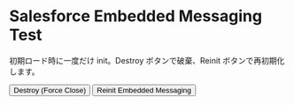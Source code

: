 <html>

<body>
  <h1>Salesforce Embedded Messaging Test</h1>
  <p>初期ロード時に一度だけ init。Destroy ボタンで破棄、Reinit ボタンで再初期化します。</p>

  <button onclick="destroyEmbeddedMessaging()">Destroy (Force Close)</button>
  <button onclick="reinitEmbeddedMessaging()">Reinit Embedded Messaging</button>

  <script>
    /**
     * ページ読み込み時 (script onload) に呼ばれる関数。
     * embeddedservice_bootstrap が既に存在すれば -> 破棄して終了
     * 存在しなければ -> doInit() で初期化
     */
    function initEmbeddedMessagingAtPageLoad() {
      console.log('[initEmbeddedMessagingAtPageLoad] START');

      if (window.embeddedservice_bootstrap) {
        console.warn('[initEmbeddedMessagingAtPageLoad] Found existing embeddedservice_bootstrap. Destroying...');
        destroyEmbeddedMessaging();
        // destroy で scriptタグやブートストラップオブジェクトを消すので、
        // ここではすぐに init を呼ばず、いったん終了。
        // 必要であれば setTimeout で再init してもOK。
        return;
      }

      // まだ embeddedservice_bootstrap がなければ init
      doInit();
    }

    /**
     * Embedded Messaging の本来の init 処理
     */
    function doInit() {
      console.log('[doInit] START');
      try {
        // language設定
        embeddedservice_bootstrap.settings.language = 'ja';

        // 実際の init(OrgID, DeployID, URL, {options...}) を書き換える
        embeddedservice_bootstrap.init(
          '00Dxxxxxxxxxxxx',  // Org ID
          'MIAWxxxxxxxxxxxx', // Deployment ID
          'https://xxx.my.site.com/ESWxxx', // Embedded Service URL
          {
            scrt2URL: 'https://xxx.my.salesforce-scrt.com'
          }
        );
        console.log('[doInit] SUCCESS: Embedded Messaging initialized.');
      } catch(e) {
        console.error('[doInit] ERROR:', e);
      }
      console.log('[doInit] END');
    }

    /**
     * Embedded Messaging の破棄
     */
    function destroyEmbeddedMessaging(verbose = true) {
      if (verbose) console.log('[destroyEmbeddedMessaging] START');

      // removeIframe() が使えるなら先に呼ぶ (任意)
      if (
        window.embeddedservice_bootstrap &&
        window.embeddedservice_bootstrap.core &&
        typeof window.embeddedservice_bootstrap.core.removeIframe === 'function'
      ) {
        if (verbose) console.log('[destroyEmbeddedMessaging] Calling removeIframe()...');
        try {
          window.embeddedservice_bootstrap.core.removeIframe();
        } catch (err) {
          console.warn('[destroyEmbeddedMessaging] removeIframe() threw error:', err);
        }
      }

      // script タグ削除
      const script = document.querySelector("script[src*='bootstrap.min.js']");
      if (script) {
        script.remove();
        if (verbose) console.log('[destroyEmbeddedMessaging] Removed script tag.');
      }

      // iframe (data-embeddedmessaging) を削除
      const chatIframe = document.querySelector('iframe[data-embeddedmessaging], iframe[class*="embeddedMessaging"]');
      if (chatIframe) {
        chatIframe.remove();
        if (verbose) console.log('[destroyEmbeddedMessaging] Removed chat iframe.');
      }

      // コンテナID(#embeddedMessaging) があれば削除
      const container = document.getElementById('embeddedMessaging');
      if (container) {
        container.remove();
        if (verbose) console.log('[destroyEmbeddedMessaging] Removed #embeddedMessaging container.');
      }

      // localStorage削除
      try {
        localStorage.removeItem('embeddedMessaging:conversationData');
        localStorage.removeItem('embeddedMessaging:isLoggedIn');
        localStorage.removeItem('embeddedMessaging:settings');
        if (verbose) console.log('[destroyEmbeddedMessaging] Cleared localStorage.');
      } catch (err) {
        console.warn('[destroyEmbeddedMessaging] Error clearing localStorage:', err);
      }

      // windowオブジェクト上の embeddedservice_bootstrap を削除
      if (window.embeddedservice_bootstrap) {
        delete window.embeddedservice_bootstrap;
        if (verbose) console.log('[destroyEmbeddedMessaging] Deleted window.embeddedservice_bootstrap.');
      }

      if (verbose) console.log('[destroyEmbeddedMessaging] END');
    }

    /**
     * 再初期化
     * - いったん destroy
     * - 少し待って新しい <script> を読み込み -> onload で doInit()
     */
    function reinitEmbeddedMessaging() {
      console.log('[reinitEmbeddedMessaging] START');
      destroyEmbeddedMessaging();

      // 破棄完了後にセットタイムアウトなどで init する
      setTimeout(() => {
        console.log('[reinitEmbeddedMessaging] Adding new script...');
        const scriptTag = document.createElement('script');
        scriptTag.type = 'text/javascript';
        scriptTag.src = 'https://xxx.my.site.com/ESWxxx/assets/js/bootstrap.min.js'; // 実際のURLに合わせる
        scriptTag.onload = function() {
          console.log('[reinitEmbeddedMessaging] Script loaded. Now calling doInit()...');
          if (window.embeddedservice_bootstrap) {
            doInit();
          } else {
            console.warn('[reinitEmbeddedMessaging] embeddedservice_bootstrap not defined after script load.');
          }
        };
        document.body.appendChild(scriptTag);
      }, 500);

      console.log('[reinitEmbeddedMessaging] END (waiting 500ms before loading new script)');
    }
  </script>

  <!-- 
    初回のみ読み込むScript。
    onload で initEmbeddedMessagingAtPageLoad() を呼ぶことで
    ページロード時に一度だけ init を実行
  -->
  <script
    type="text/javascript"
    src="https://xxx.my.site.com/ESWxxx/assets/js/bootstrap.min.js"
    onload="initEmbeddedMessagingAtPageLoad()"
  ></script>
</body>
</html>
